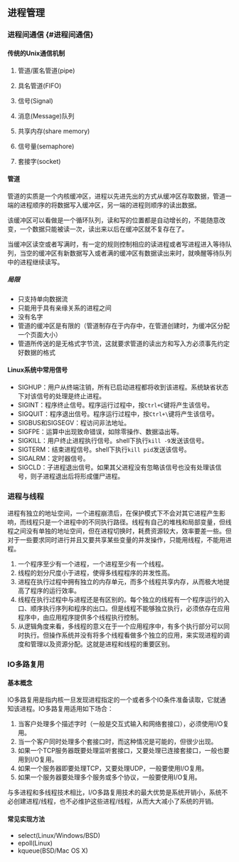 ## 进程管理

### 进程间通信 {#进程间通信}

#### **传统的Unix通信机制**

1. 管道/匿名管道\(pipe\)

2. 具名管道\(FIFO\)

3. 信号\(Signal\)

4. 消息\(Message\)队列

5. 共享内存\(share memory\)

6. 信号量\(semaphore\)

7. 套接字\(socket\)

#### 管道

管道的实质是一个内核缓冲区，进程以先进先出的方式从缓冲区存取数据，管道一端的进程顺序的将数据写入缓冲区，另一端的进程则顺序的读出数据。

该缓冲区可以看做是一个循环队列，读和写的位置都是自动增长的，不能随意改变，一个数据只能被读一次，读出来以后在缓冲区就不复存在了。

当缓冲区读空或者写满时，有一定的规则控制相应的读进程或者写进程进入等待队列，当空的缓冲区有新数据写入或者满的缓冲区有数据读出来时，就唤醒等待队列中的进程继续读写。

##### **局限**

* 只支持单向数据流
* 只能用于具有亲缘关系的进程之间
* 没有名字
* 管道的缓冲区是有限的（管道制存在于内存中，在管道创建时，为缓冲区分配一个页面大小）
* 管道所传送的是无格式字节流，这就要求管道的读出方和写入方必须事先约定好数据的格式

#### **Linux系统中常用信号**

* SIGHUP：用户从终端注销，所有已启动进程都将收到该进程。系统缺省状态下对该信号的处理是终止进程。
* SIGINT：程序终止信号。程序运行过程中，按`Ctrl+C`键将产生该信号。
* SIGQUIT：程序退出信号。程序运行过程中，按`Ctrl+\`键将产生该信号。
* SIGBUS和SIGSEGV：程访问非法地址。
* SIGFPE：运算中出现致命错误，如除零操作、数据溢出等。
* SIGKILL：用户终止进程执行信号。shell下执行`kill -9`发送该信号。
* SIGTERM：结束进程信号。shell下执行`kill pid`发送该信号。
* SIGALRM：定时器信号。
* SIGCLD：子进程退出信号。如果其父进程没有忽略该信号也没有处理该信号，则子进程退出后将形成僵尸进程。

### 进程与线程

进程有独立的地址空间，一个进程崩溃后，在保护模式下不会对其它进程产生影响，而线程只是一个进程中的不同执行路径。线程有自己的堆栈和局部变量，但线程之间没有单独的地址空间，但在进程切换时，耗费资源较大，效率要差一些。但对于一些要求同时进行并且又要共享某些变量的并发操作，只能用线程，不能用进程。

1.  一个程序至少有一个进程，一个进程至少有一个线程。
2.  线程的划分尺度小于进程，使得多线程程序的并发性高。
3.  进程在执行过程中拥有独立的内存单元，而多个线程共享内存，从而极大地提高了程序的运行效率。
4.  线程在执行过程中与进程还是有区别的。每个独立的线程有一个程序运行的入口、顺序执行序列和程序的出口。但是线程不能够独立执行，必须依存在应用程序中，由应用程序提供多个线程执行控制。
5.  从逻辑角度来看，多线程的意义在于一个应用程序中，有多个执行部分可以同时执行。但操作系统并没有将多个线程看做多个独立的应用，来实现进程的调度和管理以及资源分配。这就是进程和线程的重要区别。

### IO多路复用

#### 基本概念

IO多路复用是指内核一旦发现进程指定的一个或者多个IO条件准备读取，它就通知该进程。IO多路复用适用如下场合：

1. 当客户处理多个描述字时（一般是交互式输入和网络套接口），必须使用I/O复用。
2. 当一个客户同时处理多个套接口时，而这种情况是可能的，但很少出现。
3. 如果一个TCP服务器既要处理监听套接口，又要处理已连接套接口，一般也要用到I/O复用。
4. 如果一个服务器即要处理TCP，又要处理UDP，一般要使用I/O复用。
5. 如果一个服务器要处理多个服务或多个协议，一般要使用I/O复用。

与多进程和多线程技术相比，I/O多路复用技术的最大优势是系统开销小，系统不必创建进程/线程，也不必维护这些进程/线程，从而大大减小了系统的开销。

#### 常见实现方法

* select\(Linux/Windows/BSD\)
* epoll\(Linux\)
* kqueue\(BSD/Mac OS X\)



